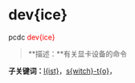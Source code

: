 # dev{ice}
pcdc <span style='color: red;'>dev{ice}</span>
> **描述：**有关显卡设备的命令

**子关键词：**[l{ist}](dev{ice}/l{ist}/)，[s{witch}-t{o}](dev{ice}/s{witch}-t{o}/)，
